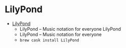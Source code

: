 # LilyPond
- [LilyPond](https://lilypond.org/)
  -  LilyPond – Music notation for everyone LilyPond
  - LilyPond – Music notation for everyone
  - `brew cask install LilyPond`
